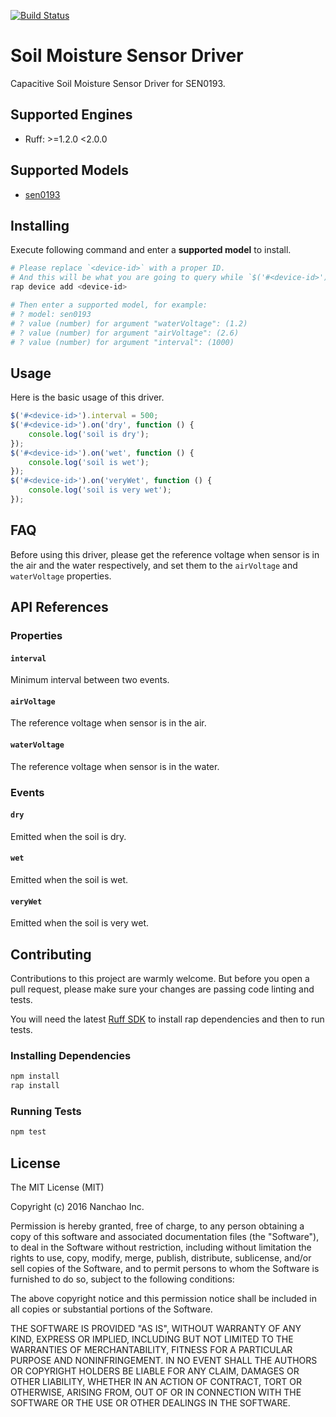 [![Build Status](https://travis-ci.org/ruff-drivers/soil-moisture-sensor.svg)](https://travis-ci.org/ruff-drivers/soil-moisture-sensor)

# Soil Moisture Sensor Driver

Capacitive Soil Moisture Sensor Driver for SEN0193.

## Supported Engines

* Ruff: >=1.2.0 <2.0.0

## Supported Models

- [sen0193](https://rap.ruff.io/devices/sen0193)

## Installing

Execute following command and enter a **supported model** to install.

```sh
# Please replace `<device-id>` with a proper ID.
# And this will be what you are going to query while `$('#<device-id>')`.
rap device add <device-id>

# Then enter a supported model, for example:
# ? model: sen0193
# ? value (number) for argument "waterVoltage": (1.2)
# ? value (number) for argument "airVoltage": (2.6)
# ? value (number) for argument "interval": (1000)
```

## Usage

Here is the basic usage of this driver.

```js
$('#<device-id>').interval = 500;
$('#<device-id>').on('dry', function () {
    console.log('soil is dry');
});
$('#<device-id>').on('wet', function () {
    console.log('soil is wet');
});
$('#<device-id>').on('veryWet', function () {
    console.log('soil is very wet');
});
```

## FAQ

Before using this driver, please get the reference voltage when sensor is in the air and the water respectively, and set them to the `airVoltage` and `waterVoltage` properties.

## API References

### Properties

#### `interval`

Minimum interval between two events.

#### `airVoltage`

The reference voltage when sensor is in the air.

#### `waterVoltage`

The reference voltage when sensor is in the water.

### Events

#### `dry`

Emitted when the soil is dry.

#### `wet`

Emitted when the soil is wet.

#### `veryWet`

Emitted when the soil is very wet.

## Contributing

Contributions to this project are warmly welcome. But before you open a pull request, please make sure your changes are passing code linting and tests.

You will need the latest [Ruff SDK](https://ruff.io/) to install rap dependencies and then to run tests.

### Installing Dependencies

```sh
npm install
rap install
```

### Running Tests

```sh
npm test
```

## License

The MIT License (MIT)

Copyright (c) 2016 Nanchao Inc.

Permission is hereby granted, free of charge, to any person obtaining a copy of this software and associated documentation files (the "Software"), to deal in the Software without restriction, including without limitation the rights to use, copy, modify, merge, publish, distribute, sublicense, and/or sell copies of the Software, and to permit persons to whom the Software is furnished to do so, subject to the following conditions:

The above copyright notice and this permission notice shall be included in all copies or substantial portions of the Software.

THE SOFTWARE IS PROVIDED "AS IS", WITHOUT WARRANTY OF ANY KIND, EXPRESS OR IMPLIED, INCLUDING BUT NOT LIMITED TO THE WARRANTIES OF MERCHANTABILITY, FITNESS FOR A PARTICULAR PURPOSE AND NONINFRINGEMENT. IN NO EVENT SHALL THE AUTHORS OR COPYRIGHT HOLDERS BE LIABLE FOR ANY CLAIM, DAMAGES OR OTHER LIABILITY, WHETHER IN AN ACTION OF CONTRACT, TORT OR OTHERWISE, ARISING FROM, OUT OF OR IN CONNECTION WITH THE SOFTWARE OR THE USE OR OTHER DEALINGS IN THE SOFTWARE.
